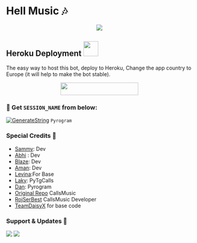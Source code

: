 # Hell Music 🎶

<p align="center"><a href="https://t.me/YurikoRobot"><img src="https://github.com/FriDayXD/ProMusic/raw/HellMusic/ImageFont/hell.png"></a></p>

## Heroku Deployment <img src="./ImageFont/Kenpurple.gif" width="40px">
The easy way to host this bot, deploy to Heroku, Change the app country to Europe (it will help to make the bot stable).

<p align="center"><a href="https://heroku.com/deploy?template=https://github.com/Official-afk-xD/HellMusic/tree/HellMusic"> <img src="https://img.shields.io/badge/Deploy%20To%20Heroku-blueviolet?style=for-the-badge&logo=heroku" width="210" height="34.45"/></a></p>

### 🧪 Get `SESSION_NAME` from below:

[![GenerateString](https://img.shields.io/badge/repl.it-generateString-yellowgreen)](https://replit.com/@BrayDanXD/DcStringBot) ``Pyrogram``

### Special Credits 💖
- [Sammy](https://github.com/FriDayXD): Dev
- [Abhi](https://GitHub.com/JorDenXD) : Dev
- [Blaze](https://github.com/PiroXPower): Dev
- [Aman](https://github.com/AMANTYA1): Dev
- [Levina](https://github.com/levina-lab):For Base
- [Laky](https://github.com/Laky-64): PyTgCalls
- [Dan](https://github.com/delivrance): Pyrogram
- [Original Repo](https://github.com/callsmusic/callsmusic) CallsMusic
- [RojSerBest](https://github.com/rojserbest) CallsMusic Developer
- [TeamDaisyX](https://github.com/TeamDaisyX) for base code

### Support & Updates 🎑
<a href="https://t.me/pmpermit"><img src="https://img.shields.io/badge/Join-Group%20Support-blue.svg?style=for-the-badge&logo=Telegram"></a> <a href="https://t.me/BotDuniya"><img src="https://img.shields.io/badge/Join-Updates%20Channel-blue.svg?style=for-the-badge&logo=Telegram"></a>
